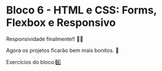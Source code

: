 # Bloco 6 - HTML e CSS: Forms, Flexbox e Responsivo

Responsividade finalmente!! :man_technologist:

Agora os projetos ficarão bem mais bonitos. :star_struck:

Exercícios do bloco :six:
